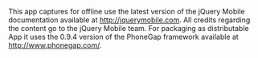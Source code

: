 This app captures for offline use the latest version of the jQuery Mobile documentation available at http://jquerymobile.com. All credits regarding the content go to the jQuery Mobile team.
For packaging as distributable App it uses the 0.9.4 version of the PhoneGap framework available at http://www.phonegap.com/.